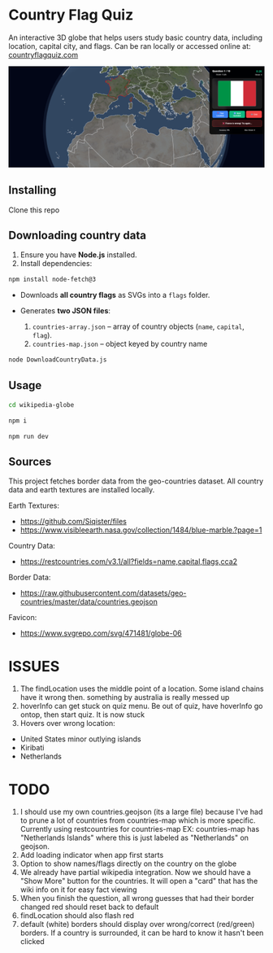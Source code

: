 # Country Flag Quiz

An interactive 3D globe that helps users study basic country data, including location, capital city, and flags. Can be ran locally or accessed online at: [countryflagquiz.com](https://www.countryflagquiz.com)

![Country Flag Quiz Example](/public/countryflagquizexample.png)

## Installing

Clone this repo

## Downloading country data

1. Ensure you have **Node.js** installed.
2. Install dependencies:

```bash
npm install node-fetch@3
```

- Downloads **all country flags** as SVGs into a `flags` folder.
- Generates **two JSON files**:

  1. `countries-array.json` – array of country objects (`name`, `capital`, `flag`).
  2. `countries-map.json` – object keyed by country name

```bash
node DownloadCountryData.js
```

## Usage

```bash
cd wikipedia-globe
```

```bash
npm i
```

```bash
npm run dev
```

## Sources

This project fetches border data from the geo-countries dataset. All country data and earth textures are installed locally.

Earth Textures:

- https://github.com/Siqister/files
- https://www.visibleearth.nasa.gov/collection/1484/blue-marble.?page=1

Country Data:

- https://restcountries.com/v3.1/all?fields=name,capital,flags,cca2

Border Data:

- https://raw.githubusercontent.com/datasets/geo-countries/master/data/countries.geojson

Favicon:

- https://www.svgrepo.com/svg/471481/globe-06

# ISSUES

1. The findLocation uses the middle point of a location. Some island chains have it wrong then. something by australia is really messed up
2. hoverInfo can get stuck on quiz menu. Be out of quiz, have hoverInfo go ontop, then start quiz. It is now stuck
3. Hovers over wrong location:

- United States minor outlying islands
- Kiribati
- Netherlands

# TODO

1. I should use my own countries.geojson (its a large file) because I've had to prune a lot of countries from countries-map which is more specific. Currently using restcountries for countries-map EX: countries-map has "Netherlands Islands" where this is just labeled as "Netherlands" on geojson.
2. Add loading indicator when app first starts
3. Option to show names/flags directly on the country on the globe
4. We already have partial wikipedia integration. Now we should have a "Show More" button for the countries. It will open a "card" that has the wiki info on it for easy fact viewing
5. When you finish the question, all wrong guesses that had their border changed red should reset back to default
6. findLocation should also flash red
7. default (white) borders should display over wrong/correct (red/green) borders. If a country is surrounded, it can be hard to know it hasn't been clicked

